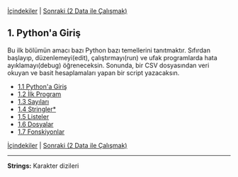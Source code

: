 [İçindekiler](../Contents_tr.md) \| [Sonraki (2 Data ile Çalışmak)](../02_Working_with_data/00_Overview_tr.md)

## 1. Python'a Giriş

Bu ilk bölümün amacı bazı Python bazı temellerini tanıtmaktır. Sıfırdan başlayıp, düzenlemeyi(edit), çalıştırmayı(run) ve ufak programlarda hata ayıklamayı(debug) öğreneceksin. Sonunda, bir CSV dosyasından veri okuyan ve basit hesaplamaları yapan bir script yazacaksın.

- [1.1 Python'a Giriş](01_Python_tr.md)
- [1.2 İlk Program](02_Hello_world_tr.md)
- [1.3 Sayıları](03_Numbers_tr.md)
- [1.4 Stringler\*](04_Strings_tr.md)
- [1.5 Listeler](05_Lists_tr.md)
- [1.6 Dosyalar](06_Files_tr.md)
- [1.7 Fonskiyonlar](07_Functions_tr.md)

[İçindekiler](../Contents_tr.md) \| [Sonraki (2 Data ile Çalışmak)](../02_Working_with_data/00_Overview_tr.md)

---

**Strings:** Karakter dizileri
